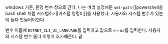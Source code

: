 windows 기준, 환경 변수 창으로 간다. 나는 미리 설정해둔 `set-path` [[powershell을 bash shell 처럼 커스텀하기|커스텀 명령어]]를 사용했다. 
사용자와 시스템 변수가 있는데 둘다 만들어야한다. 

변수 이름에 `DOTNET_CLI_UI_LANGUAGE`를 입력하고 값으로 `en-us`를 입력한다.
사용자와 시스템 변수 둘다 이렇게 추가해준다. 끝.